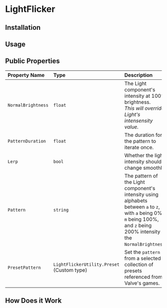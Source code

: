 # LightFlicker

## Installation

## Usage

## Public Properties

| Property Name      | Type    | Description                                            |
| :---               | :---    | :---                                                   |
| `NormalBrightness` | `float` | The Light component's intensity at 100% brightness. <br/>*This will override Light's intensensity value.* |
| `PatternDuration`  | `float` | The duration for the pattern to iterate once.          |
| `Lerp`             | `bool`  | Whether the light intensity should change smoothly.    |
| `Pattern`          | `string`| The pattern of the Light component's intensity using alphabets between `a` to `z`, with `a` being 0%, `m` being 100%, and `z` being 200% intensity of the `NormalBrightness`. |
| `PresetPattern`    | `LightFlickerUtility.Preset` <br/>(Custom type) | Set the `pattern` from a selected collection of presets referenced from Valve's games. |

## How Does it Work
